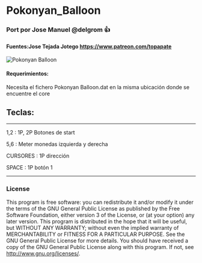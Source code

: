 # Pokonyan_Balloon

### Port por Jose Manuel @delgrom :+1: 
#### Fuentes:Jose Tejada Jotego https://www.patreon.com/topapate

![Pokonyan Balloon](https://user-images.githubusercontent.com/31018768/93027134-3acfee00-f60b-11ea-98af-e750cd542452.jpg)

#### Requerimientos:

Necesita el fichero Pokonyan Balloon.dat en la misma ubicación donde se encuentre el core

## Teclas:
--------------------------------------------------
1,2 :   1P, 2P Botones de start

5,6 :   Meter monedas izquierda y derecha

CURSORES : 1P dirección

SPACE    : 1P botón 1

---------------------------------------------------
### License


This program is free software: you can redistribute it and/or modify it under the terms of the GNU General Public License as published by the Free Software Foundation, either version 3 of the License, or (at your option) any later version.
This program is distributed in the hope that it will be useful, but WITHOUT ANY WARRANTY; without even the implied warranty of MERCHANTABILITY or FITNESS FOR A PARTICULAR PURPOSE. See the GNU General Public License for more details.
You should have received a copy of the GNU General Public License along with this program. If not, see http://www.gnu.org/licenses/.
